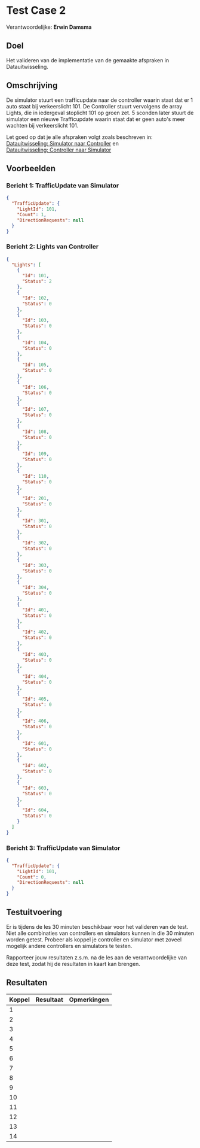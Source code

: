 # Test Case 2
Verantwoordelijke: **Erwin Damsma**

## Doel
Het valideren van de implementatie van de gemaakte afspraken in Datauitwisseling.

## Omschrijving
De simulator stuurt een trafficupdate naar de controller waarin staat dat er 1 auto staat bij verkeerslicht 101. De Controller stuurt vervolgens de array Lights, die in iedergeval stoplicht 101 op groen zet. 5 sconden later stuurt de simulator een nieuwe Trafficupdate waarin staat dat er geen auto's meer wachten bij verkeerslicht 101.

Let goed op dat je alle afspraken volgt zoals beschreven in:
[Datauitwisseling: Simulator naar Controller] en  
[Datauitwisseling: Controller naar Simulator]

## Voorbeelden
### Bericht 1: TrafficUpdate van Simulator
```json
{
  "TrafficUpdate": {
    "LightId": 101,
    "Count": 1,
    "DirectionRequests": null
  }
}
```

### Bericht 2: Lights van Controller
```json
{
  "Lights": [
    {
      "Id": 101,
      "Status": 2
    },
    {
      "Id": 102,
      "Status": 0
    },
    {
      "Id": 103,
      "Status": 0
    },
    {
      "Id": 104,
      "Status": 0
    },
    {
      "Id": 105,
      "Status": 0
    },
    {
      "Id": 106,
      "Status": 0
    },
    {
      "Id": 107,
      "Status": 0
    },
    {
      "Id": 108,
      "Status": 0
    },
    {
      "Id": 109,
      "Status": 0
    },
    {
      "Id": 110,
      "Status": 0
    },
    {
      "Id": 201,
      "Status": 0
    },
    {
      "Id": 301,
      "Status": 0
    },
    {
      "Id": 302,
      "Status": 0
    },
    {
      "Id": 303,
      "Status": 0
    },
    {
      "Id": 304,
      "Status": 0
    },
    {
      "Id": 401,
      "Status": 0
    },
    {
      "Id": 402,
      "Status": 0
    },
    {
      "Id": 403,
      "Status": 0
    },
    {
      "Id": 404,
      "Status": 0
    },
    {
      "Id": 405,
      "Status": 0
    },
    {
      "Id": 406,
      "Status": 0
    },
    {
      "Id": 601,
      "Status": 0
    },
    {
      "Id": 602,
      "Status": 0
    },
    {
      "Id": 603,
      "Status": 0
    },
    {
      "Id": 604,
      "Status": 0
    }
  ]
}
```

### Bericht 3: TrafficUpdate van Simulator
```json
{
  "TrafficUpdate": {
    "LightId": 101,
    "Count": 0,
    "DirectionRequests": null
  }
}
```

## Testuitvoering
Er is tijdens de les 30 minuten beschikbaar voor het valideren van de test. Niet alle combinaties van controllers en simulators kunnen in die 30 minuten worden getest. Probeer als koppel je controller en simulator met zoveel mogelijk andere controllers en simulators te testen.

Rapporteer jouw resultaten z.s.m. na de les aan de verantwoordelijke van deze test, zodat hij de resultaten in kaart kan brengen.

## Resultaten
| Koppel | Resultaat | Opmerkingen |
| --- | --- | --- |
| 1 | | |
| 2 | | |
| 3 | | |
| 4 | | |
| 5 | | |
| 6 | | |
| 7 | | |
| 8 | | |
| 9 | | |
| 10 | | |
| 11 | | |
| 12 | | |
| 13 | | |
| 14 | | |

[Datauitwisseling: Simulator naar Controller]: </doc/Datauitwisseling/Simulator%20naar%20Controller.md>
[Datauitwisseling: Controller naar Simulator]: </doc/Datauitwisseling/Controller%20naar%20Simulator.md>
